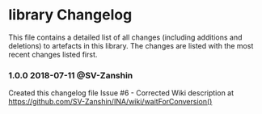 # library Changelog
This file contains a detailed list of all changes (including additions and deletions) to artefacts in this library. The changes are listed with the most recent changes listed first.

### 1.0.0   2018-07-11    @SV-Zanshin
Created this changelog file
Issue #6 - Corrected Wiki description at https://github.com/SV-Zanshin/INA/wiki/waitForConversion()
